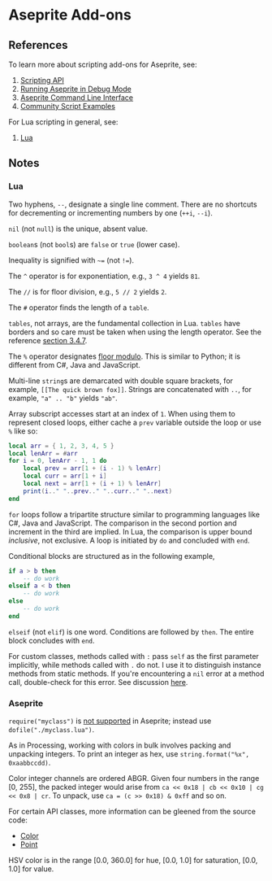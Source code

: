 # Aseprite Add-ons

## References

To learn more about scripting add-ons for Aseprite, see:

1. [Scripting API](https://github.com/aseprite/api)
2. [Running Aseprite in Debug Mode](https://www.aseprite.org/docs/debug/)
3. [Aseprite Command Line Interface](https://www.aseprite.org/docs/cli/)
4. [Community Script Examples](https://community.aseprite.org/t/aseprite-script-examples/2611)

For Lua scripting in general, see:

 1. [Lua](http://www.lua.org/)

## Notes

### Lua

Two hyphens, `--`, designate a single line comment. There are no shortcuts for decrementing or incrementing numbers by one (`++i`, `--i`).

`nil`  (not `null`) is the unique, absent value.

`boolean`s (not `bool`s) are `false` or `true` (lower case).

Inequality is signified with `~=` (not `!=`).

The `^` operator is for exponentiation, e.g., `3 ^ 4` yields `81`.

The `//` is for floor division, e.g., `5 // 2` yields `2`.

The `#` operator finds the length of a `table`.

`tables`, not arrays, are the fundamental collection in Lua. `tables` have borders and so care must be taken when using the length operator. See the reference [section 3.4.7](https://www.lua.org/manual/5.4/manual.html#3).

The `%` operator designates [floor modulo](https://www.wikiwand.com/en/Modulo_operation). This is similar to Python; it is different from C#, Java and JavaScript.

Multi-line `string`s are demarcated with double square brackets, for example, `[[The quick brown fox]]`. Strings are concatenated with `..`, for example, `"a" .. "b"` yields `"ab"`.

Array subscript accesses start at an index of `1`. When using them to represent closed loops, either cache a `prev` variable outside the loop or use `%` like so:

```lua
local arr = { 1, 2, 3, 4, 5 }
local lenArr = #arr
for i = 0, lenArr - 1, 1 do
    local prev = arr[1 + (i - 1) % lenArr]
    local curr = arr[1 + i]
    local next = arr[1 + (i + 1) % lenArr]
    print(i.." "..prev.." "..curr.." "..next)
end
```

`for` loops follow a tripartite structure similar to programming languages like C#, Java and JavaScript. The comparison in the second portion and increment in the third are implied. In Lua, the comparison is upper bound _inclusive_, not exclusive. A loop is initiated by `do` and concluded with `end`.

Conditional blocks are structured as in the following example,

```lua
if a > b then
    -- do work
elseif a < b then
    -- do work
else
    -- do work
end
```

`elseif` (not `elif`) is one word. Conditions are followed by `then`. The entire block concludes with `end`.

For custom classes, methods called with `:` pass `self` as the first parameter implicitly, while methods called with `.` do not. I use it to distinguish instance methods from static methods. If you're encountering a `nil` error at a method call, double-check for this error. See discussion [here](https://stackoverflow.com/questions/3779671/why-cant-i-use-setunion-instead-of-set-union).

### Aseprite

`require("myclass")` is [not supported](https://community.aseprite.org/t/can-you-import-lua-libraries-from-a-script-solved/3528) in Aseprite; instead use `dofile("./myclass.lua")`.

As in Processing, working with colors in bulk involves packing and unpacking integers. To print an integer as hex, use `string.format("%x", 0xaabbccdd)`.

Color integer channels are ordered ABGR. Given four numbers in the range [0, 255], the packed integer would arise from `ca << 0x18 | cb << 0x10 | cg << 0x8 | cr`. To unpack, use `ca = (c >> 0x18) & 0xff` and so on.

For certain API classes, more information can be gleened from the source code:
 - [Color](https://github.com/aseprite/aseprite/blob/6c4621a26a2acf70e184aa247a5cd40be2e652ef/src/app/script/color_class.cpp)
 - [Point](https://github.com/aseprite/aseprite/blob/6c4621a26a2acf70e184aa247a5cd40be2e652ef/src/app/script/point_class.cpp)

HSV color is in the range [0.0, 360.0] for hue, [0.0, 1.0] for saturation, [0.0, 1.0] for value.